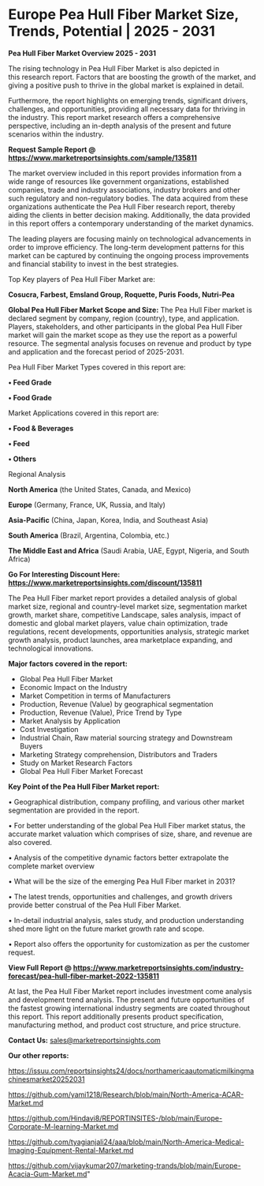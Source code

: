 # Europe Pea Hull Fiber Market Size, Trends, Potential | 2025 - 2031

<Strong> Pea Hull Fiber Market Overview 2025 - 2031</strong>

The rising technology in Pea Hull Fiber Market is also depicted in this research report. Factors that are boosting the growth of the market, and giving a positive push to thrive in the global market is explained in detail.

Furthermore, the report highlights on emerging trends, significant drivers, challenges, and opportunities, providing all necessary data for thriving in the industry. This report market research offers a comprehensive perspective, including an in-depth analysis of the present and future scenarios within the industry.

<strong>Request Sample Report @ <a href=https://www.marketreportsinsights.com/sample/135811>https://www.marketreportsinsights.com/sample/135811</a></strong>

The market overview included in this report provides information from a wide range of resources like government organizations, established companies, trade and industry associations, industry brokers and other such regulatory and non-regulatory bodies. The data acquired from these organizations authenticate the Pea Hull Fiber research report, thereby aiding the clients in better decision making. Additionally, the data provided in this report offers a contemporary understanding of the market dynamics.

The leading players are focusing mainly on technological advancements in order to improve efficiency. The long-term development patterns for this market can be captured by continuing the ongoing process improvements and financial stability to invest in the best strategies.

Top Key players of Pea Hull Fiber Market are:

<strong>Cosucra, Farbest, Emsland Group, Roquette, Puris Foods, Nutri-Pea</strong>

<strong><b>Global Pea Hull Fiber Market Scope and Size:</b></strong>
The Pea Hull Fiber market is declared segment by company, region (country), type, and application. Players, stakeholders, and other participants in the global Pea Hull Fiber market will gain the market scope as they use the report as a powerful resource. The segmental analysis focuses on revenue and product by type and application and the forecast period of 2025-2031.

Pea Hull Fiber Market Types covered in this report are:

<strong>• Feed Grade

• Food Grade</strong>

Market Applications covered in this report are:

<strong>• Food & Beverages

• Feed

• Others</strong> 

Regional Analysis

<strong>North America</strong> (the United States, Canada, and Mexico)

<strong>Europe</strong> (Germany, France, UK, Russia, and Italy)

<strong>Asia-Pacific</strong> (China, Japan, Korea, India, and Southeast Asia)

<strong>South America</strong> (Brazil, Argentina, Colombia, etc.)

<strong>The Middle East and Africa</strong> (Saudi Arabia, UAE, Egypt, Nigeria, and South Africa)

<strong>Go For Interesting Discount Here: <a href=https://www.marketreportsinsights.com/discount/135811>https://www.marketreportsinsights.com/discount/135811</a></strong>

The Pea Hull Fiber market report provides a detailed analysis of global market size, regional and country-level market size, segmentation market growth, market share, competitive Landscape, sales analysis, impact of domestic and global market players, value chain optimization, trade regulations, recent developments, opportunities analysis, strategic market growth analysis, product launches, area marketplace expanding, and technological innovations.

<strong><b>Major factors covered in the report:</b></strong>
<ul>
  <li>Global Pea Hull Fiber Market </li>
  <li>Economic Impact on the Industry</li>
  <li>Market Competition in terms of Manufacturers</li>
  <li>Production, Revenue (Value) by geographical segmentation</li>
  <li>Production, Revenue (Value), Price Trend by Type</li>
  <li>Market Analysis by Application</li>
  <li>Cost Investigation</li>
  <li>Industrial Chain, Raw material sourcing strategy and Downstream Buyers</li>
  <li>Marketing Strategy comprehension, Distributors and Traders</li>
  <li>Study on Market Research Factors</li>
  <li>Global Pea Hull Fiber Market Forecast</li>
</ul>

<strong><b>Key Point of the Pea Hull Fiber Market report:</b></strong>

• Geographical distribution, company profiling, and various other market segmentation are provided in the report.

• For better understanding of the global Pea Hull Fiber market status, the accurate market valuation which comprises of size, share, and revenue are also covered.

• Analysis of the competitive dynamic factors better extrapolate the complete market overview

• What will be the size of the emerging Pea Hull Fiber market in 2031?

• The latest trends, opportunities and challenges, and growth drivers provide better construal of the Pea Hull Fiber Market.

• In-detail industrial analysis, sales study, and production understanding shed more light on the future market growth rate and scope.

• Report also offers the opportunity for customization as per the customer request.

<strong><b>View Full Report @ <a href=https://www.marketreportsinsights.com/industry-forecast/pea-hull-fiber-market-2022-135811>https://www.marketreportsinsights.com/industry-forecast/pea-hull-fiber-market-2022-135811</a></b></strong>


At last, the Pea Hull Fiber Market report includes investment come analysis and development trend analysis. The present and future opportunities of the fastest growing international industry segments are coated throughout this report. This report additionally presents product specification, manufacturing method, and product cost structure, and price structure.

<strong>Contact Us:</strong>
sales@marketreportsinsights.com

<strong>Our other reports:</strong>

<a href=https://issuu.com/reportsinsights24/docs/northamericaautomaticmilkingmachinesmarket20252031>https://issuu.com/reportsinsights24/docs/northamericaautomaticmilkingmachinesmarket20252031</a>

<a href=https://github.com/yami1218/Research/blob/main/North-America-ACAR-Market.md>https://github.com/yami1218/Research/blob/main/North-America-ACAR-Market.md</a>

<a href=https://github.com/Hindavi8/REPORTINSITES-/blob/main/Europe-Corporate-M-learning-Market.md>https://github.com/Hindavi8/REPORTINSITES-/blob/main/Europe-Corporate-M-learning-Market.md</a>

<a href=https://github.com/tyagianjali24/aaa/blob/main/North-America-Medical-Imaging-Equipment-Rental-Market.md>https://github.com/tyagianjali24/aaa/blob/main/North-America-Medical-Imaging-Equipment-Rental-Market.md</a>

<a href=https://github.com/vijaykumar207/marketing-trands/blob/main/Europe-Acacia-Gum-Market.md>https://github.com/vijaykumar207/marketing-trands/blob/main/Europe-Acacia-Gum-Market.md</a>"
